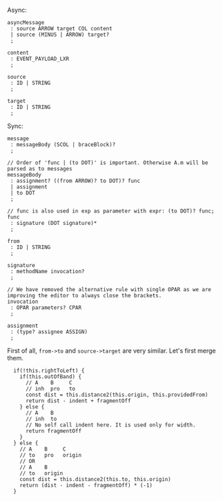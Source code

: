 Async:
```
asyncMessage
 : source ARROW target COL content
 | source (MINUS | ARROW) target?
 ;

content
 : EVENT_PAYLOAD_LXR
 ;

source
 : ID | STRING
 ;

target
 : ID | STRING
 ;
```
Sync:
```
message
 : messageBody (SCOL | braceBlock)?
 ;

// Order of 'func | (to DOT)' is important. Otherwise A.m will be parsed as to messages
messageBody
 : assignment? ((from ARROW)? to DOT)? func
 | assignment
 | to DOT
 ;

// func is also used in exp as parameter with expr: (to DOT)? func;
func
 : signature (DOT signature)*
 ;

from
 : ID | STRING
 ;

signature
 : methodName invocation?
 ;

// We have removed the alternative rule with single OPAR as we are improving the editor to always close the brackets.
invocation
 : OPAR parameters? CPAR
 ;

assignment
 : (type? assignee ASSIGN)
 ;
```
First of all, `from->to` and `source->target` are very similar. Let's first merge them.


      if(!this.rightToLeft) {
        if(this.outOfBand) {
          // A    B     C
          // inh  pro   to
          const dist = this.distance2(this.origin, this.providedFrom)
          return dist - indent + fragmentOff
        } else {
          // A    B
          // inh  to
          // No self call indent here. It is used only for width.
          return fragmentOff
        }
      } else {
        // A    B     C
        // to   pro   origin
        // OR
        // A    B
        // to   origin
        const dist = this.distance2(this.to, this.origin)
        return (dist - indent - fragmentOff) * (-1)
      }